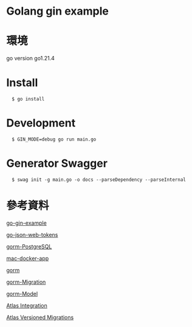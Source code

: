 # Golang gin example

# 環境

go version go1.21.4

# Install

```
  $ go install
```

# Development

```
  $ GIN_MODE=debug go run main.go
```

# Generator Swagger

```
  $ swag init -g main.go -o docs --parseDependency --parseInternal
```

# 參考資料

[go-gin-example](https://github.com/eddycjy/go-gin-example)

[go-json-web-tokens](https://medium.com/%E4%BC%81%E9%B5%9D%E4%B9%9F%E6%87%82%E7%A8%8B%E5%BC%8F%E8%A8%AD%E8%A8%88/golang-json-web-tokens-jwt-olang-json-web-tokens-jwt-%E7%A4%BA%E7%AF%84-225b377e0f79)

[gorm-PostgreSQL](https://www.sqliz.com/posts/golang-gorm-postgresql/)

[mac-docker-app](https://docs.docker.com/desktop/install/mac-install/)

[gorm](https://gorm.io/docs/)

[gorm-Migration](https://gorm.io/docs/migration.html)

[gorm-Model](https://gorm.io/docs/models.html)

[Atlas Integration](https://atlasgo.io/)

[Atlas Versioned Migrations](https://atlasgo.io/concepts/declarative-vs-versioned#versioned-migrations)
